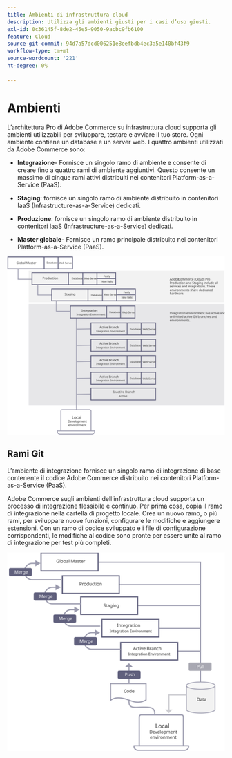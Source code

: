 ```yaml
---
title: Ambienti di infrastruttura cloud
description: Utilizza gli ambienti giusti per i casi d’uso giusti.
exl-id: 0c36145f-8de2-45e5-9050-9acbc9fb6100
feature: Cloud
source-git-commit: 94d7a57dcd006251e8eefbdb4ec3a5e140bf43f9
workflow-type: tm+mt
source-wordcount: '221'
ht-degree: 0%

---
```


# Ambienti

L’architettura Pro di Adobe Commerce su infrastruttura cloud supporta gli ambienti utilizzabili per sviluppare, testare e avviare il tuo store. Ogni ambiente contiene un database e un server web. I quattro ambienti utilizzati da Adobe Commerce sono:

- **Integrazione**- Fornisce un singolo ramo di ambiente e consente di creare fino a quattro rami di ambiente aggiuntivi. Questo consente un massimo di cinque rami attivi distribuiti nei contenitori Platform-as-a-Service (PaaS).

- **Staging**: fornisce un singolo ramo di ambiente distribuito in contenitori IaaS (Infrastructure-as-a-Service) dedicati.

- **Produzione**: fornisce un singolo ramo di ambiente distribuito in contenitori IaaS (Infrastructure-as-a-Service) dedicati.

- **Master globale**- Fornisce un ramo principale distribuito nei contenitori Platform-as-a-Service (PaaS).

![Diagramma che mostra la relazione tra gli ambienti cloud Adobe Commerce](../../../assets/playbooks/environment-diagram.svg)

## Rami Git

L’ambiente di integrazione fornisce un singolo ramo di integrazione di base contenente il codice Adobe Commerce distribuito nei contenitori Platform-as-a-Service (PaaS).

Adobe Commerce sugli ambienti dell’infrastruttura cloud supporta un processo di integrazione flessibile e continuo. Per prima cosa, copia il ramo di integrazione nella cartella di progetto locale. Crea un nuovo ramo, o più rami, per sviluppare nuove funzioni, configurare le modifiche e aggiungere estensioni. Con un ramo di codice sviluppato e i file di configurazione corrispondenti, le modifiche al codice sono pronte per essere unite al ramo di integrazione per test più completi.

![Diagramma che mostra la strategia di ramificazione basata su Git per gli ambienti cloud Adobe Commerce](../../../assets/playbooks/branching-diagram.svg)
